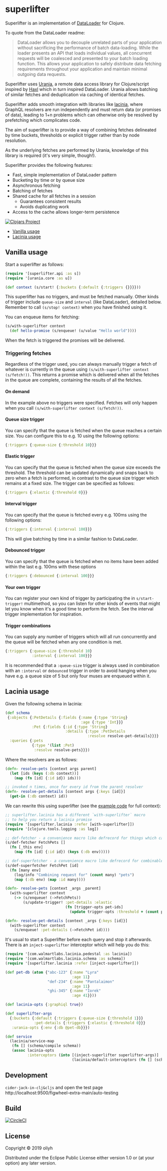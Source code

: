 # superlifter

Superlifter is an implementation of [DataLoader](https://github.com/graphql/dataloader) for Clojure.

To quote from the DataLoader readme:

> DataLoader allows you to decouple unrelated parts of your application without sacrificing the performance of batch data-loading. While the loader presents an API that loads individual values, all concurrent requests will be coalesced and presented to your batch loading function. This allows your application to safely distribute data fetching requirements throughout your application and maintain minimal outgoing data requests.

Superlifter uses [Urania](https://github.com/funcool/urania), a remote data access library for Clojure/script inspired by [Haxl](https://github.com/facebook/Haxl)
which in turn inspired DataLoader. Urania allows batching of similar fetches and deduplication via caching of identical fetches.

Superlifter adds smooth integration with libraries like [lacinia](https://github.com/walmartlabs/lacinia), where GraphQL resolvers are run independently
and must return data (or promises of data), leading to 1+n problems which can otherwise only be resolved by prefetching which complicates code.

The aim of superlifter is to provide a way of combining fetches delineated by time buckets, thresholds or explicit trigger rather than by node resolution.

As the underlying fetches are performed by Urania, knowledge of this library is required (it's very simple, though!).

Superlifter provides the following features:

- Fast, simple implementation of DataLoader pattern
- Bucketing by time or by queue size
- Asynchronous fetching
- Batching of fetches
- Shared cache for all fetches in a session
  - Guarantees consistent results
  - Avoids duplicating work
- Access to the cache allows longer-term persistence

[![Clojars Project](https://img.shields.io/clojars/v/superlifter.svg)](https://clojars.org/superlifter)

- [Vanilla usage](#vanilla-usage)
- [Lacinia usage](#lacinia-usage)

## Vanilla usage

Start a superlifter as follows:

```clj
(require '[superlifter.api :as s])
(require '[urania.core :as u])

(def context (s/start! {:buckets {:default {:triggers {}}}}))
```

This superlifter has no triggers, and must be fetched manually.
Other kinds of trigger include `queue-size` and `interval` (like DataLoader), detailed below.
Remember to call `(s/stop! context)` when you have finished using it.

You can enqueue items for fetching:

```clj
(s/with-superlifter context
  (def hello-promise (s/enqueue! (u/value "Hello world"))))
```

When the fetch is triggered the promises will be delivered.

### Triggering fetches

Regardless of the trigger used, you can always manually trigger a fetch of whatever is currently in the queue using
`(s/with-superlifter context (s/fetch!))`.
This returns a promise which is delivered when all the fetches in the queue are complete, containing the results of all the fetches.

#### On demand

In the example above no triggers were specified. Fetches will only happen when you call
`(s/with-superlifter context (s/fetch!))`.

#### Queue size trigger

You can specify that the queue is fetched when the queue reaches a certain size. You can configure this to e.g. 10 using the following options:
```clj
{:triggers {:queue-size {:threshold 10}}}
```

#### Elastic trigger

You can specify that the queue is fetched when the queue size exceeds the threshold. The threshold can be updated dynamically and snaps
back to zero when a fetch is performed, in contrast to the queue size trigger which remains at a fixed size. The trigger can be specified as follows:
```clj
{:triggers {:elastic {:threshold 0}}}
```

#### Interval trigger
You can specify that the queue is fetched every e.g. 100ms using the following options:
```clj
{:triggers {:interval {:interval 100}}}
```

This will give batching by time in a similar fashion to DataLoader.

#### Debounced trigger
You can specify that the queue is fetched when no items have been added within the last e.g. 100ms with these options
```clj
{:triggers {:debounced {:interval 100}}}
```

#### Your own trigger

You can register your own kind of trigger by participating the in `s/start-trigger!` multimethod, so you can listen for other kinds of events that might let you know when it's a good time to perform the fetch.
See the interval trigger implementation for inspiration.

#### Trigger combinations
You can supply any number of triggers which will all run concurrently and the queue will be fetched when any one condition is met.

```clj
{:triggers {:queue-size {:threshold 10}
            :interval {:interval 100}}}
```

It is recommended that a `:queue-size` trigger is always used in combination with an `:interval` or `debounced` trigger in order to avoid
hanging when you have e.g. a queue size of 5 but only four muses are enqueued within it.

## Lacinia usage

Given the following schema in lacinia:

```clj
(def schema
 {:objects {:PetDetails {:fields {:name {:type 'String}
                                  :age {:type 'Int}}}
            :Pet {:fields {:id {:type 'String}
                           :details {:type :PetDetails
                                     :resolve resolve-pet-details}}}}
  :queries {:pets
            {:type '(list :Pet)
             :resolve resolve-pets}}})
```

Where the resolvers are as follows:

```clj
(defn- resolve-pets [context args parent]
  (let [ids (keys (:db context))]
    (map (fn [id] {:id id}) ids)))

;; invoked n times, once for every id from the parent resolver
(defn- resolve-pet-details [context args {:keys [id]}]
  (get-in (:db context) id))
```

We can rewrite this using superlifter (see the [example code](https://github.com/oliyh/superlifter/tree/master/example) for full context):

```clj
;; superlifter.lacinia has a different `with-superlifter` macro
;; to help you return a lacinia promise
(require '[superlifter.lacinia :refer [with-superlifter]])
(require '[clojure.tools.logging :as log])

;; def-fetcher - a convenience macro like defrecord for things which cannot be combined
(s/def-fetcher FetchPets []
  (fn [_this env]
    (map (fn [id] {:id id}) (keys (:db env)))))

;; def-superfetcher - a convenience macro like defrecord for combinable things
(s/def-superfetcher FetchPet [id]
  (fn [many env]
    (log/info "Combining request for" (count many) "pets")
    (map (:db env) (map :id many))))

(defn- resolve-pets [context _args _parent]
  (with-superlifter context
    (-> (s/enqueue! (->FetchPets))
        (s/update-trigger! :pet-details :elastic
                           (fn [trigger-opts pet-ids]
                             (update trigger-opts :threshold + (count pet-ids)))))))

(defn- resolve-pet-details [context _args {:keys [id]}]
  (with-superlifter context
    (s/enqueue! :pet-details (->FetchPet id))))
```

It's usual to start a Superlifter before each query and stop it afterwards.
There is an `inject-superlifter` interceptor which will help you do this:

```clj
(require '[com.walmartlabs.lacinia.pedestal :as lacinia])
(require '[com.walmartlabs.lacinia.schema :as schema])
(require '[superlifter.lacinia :refer [inject-superlifter]])

(def pet-db (atom {"abc-123" {:name "Lyra"
                              :age 11}
                   "def-234" {:name "Pantalaimon"
                              :age 11}
                   "ghi-345" {:name "Iorek"
                              :age 41}}))

(def lacinia-opts {:graphiql true})

(def superlifter-args
  {:buckets {:default {:triggers {:queue-size {:threshold 1}}}
             :pet-details {:triggers {:elastic {:threshold 0}}}
   :urania-opts {:env {:db @pet-db}}})

(def service
  (lacinia/service-map
   (fn [] (schema/compile schema))
   (assoc lacinia-opts
          :interceptors (into [(inject-superlifter superlifter-args)]
                              (lacinia/default-interceptors (fn [] (schema/compile schema)) lacinia-opts)))))
```

## Development

`cider-jack-in-clj&cljs` and open the test page http://localhost:9500/figwheel-extra-main/auto-testing

## Build
[![CircleCI](https://circleci.com/gh/oliyh/superlifter.svg?style=svg)](https://circleci.com/gh/oliyh/superlifter)

## License

Copyright © 2019 oliyh

Distributed under the Eclipse Public License either version 1.0 or (at
your option) any later version.
